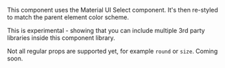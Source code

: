 This component uses the Material UI Select component. It's then re-styled to match the parent element color scheme. 

This is experimental - showing that you can include multiple 3rd party libraries inside this component library.

Not all regular props are supported yet, for example `round` or `size`. Coming soon.
